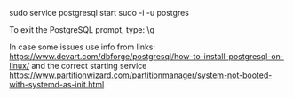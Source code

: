
sudo service postgresql start
sudo -i -u postgres

To exit the PostgreSQL prompt, type:
\q

In case some issues use info from links:
https://www.devart.com/dbforge/postgresql/how-to-install-postgresql-on-linux/
and the correct starting service
https://www.partitionwizard.com/partitionmanager/system-not-booted-with-systemd-as-init.html